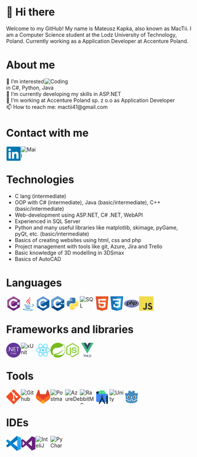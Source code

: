 # 👋 Hi there  
Welcome to my GitHub! My name is Mateusz Kapka, also known as MacTii. I am a Computer Science student at the Lodz University of Technology, Poland.
Currently working as a Application Developer at Accenture Poland.

# About me
<img align="right" alt="Coding" width="400" src="https://cdn.dribbble.com/users/1162077/screenshots/3848914/programmer.gif" />
👀 I’m interested in C#, Python, Java <br />
🌱 I’m currently developing my skills in ASP.NET <br />
💞️ I'm working at Accenture Poland sp. z o.o as Application Developer <br />
📫 How to reach me: mactii41@gmail.com  <br />

# Contact with me
   <img align="left" alt="LinkedIn" title="C#" width="40px" height="40px" src="https://raw.githubusercontent.com/devicons/devicon/1119b9f84c0290e0f0b38982099a2bd027a48bf1/icons/linkedin/linkedin-original.svg" />
   <img align="left" alt="Mail" title="Mail" width="40px" height="40px" src="https://cdn4.iconfinder.com/data/icons/social-media-logos-6/512/112-gmail_email_mail-512.png" />
   <br /> <br />

# Technologies
- C lang (intermediate)
- OOP with C# (intermediate), Java (basic/intermediate), C++ (basic/intermediate)
- Web-development using ASP.NET, C# .NET, WebAPI
- Experienced in SQL Server
- Python and many useful libraries like matplotlib, skimage, pyGame, pyQt, etc. (basic/intermediate)
- Basics of creating websites using html, css and php
- Project management with tools like git, Azure, Jira and Trello
- Basic knowledge of 3D modelling in 3DSmax
- Basics of AutoCAD

# Languages
<a href="#">
   <img align="left" alt="Cs" title="C#" width="40px" height="40px" src="https://raw.githubusercontent.com/devicons/devicon/1119b9f84c0290e0f0b38982099a2bd027a48bf1/icons/csharp/csharp-original.svg" />
   <img align="left" alt="Java" title="Java" width="40px" height="40px" src="https://raw.githubusercontent.com/devicons/devicon/1119b9f84c0290e0f0b38982099a2bd027a48bf1/icons/java/java-original.svg" />
   <img align="left" alt="C" title="C" width="40px" height="40px" src="https://raw.githubusercontent.com/devicons/devicon/1119b9f84c0290e0f0b38982099a2bd027a48bf1/icons/c/c-original.svg" />
   <img align="left" alt="Cpp" title="C++" width="40px" height="40px" src="https://raw.githubusercontent.com/devicons/devicon/1119b9f84c0290e0f0b38982099a2bd027a48bf1/icons/cplusplus/cplusplus-original.svg" />
   <img align="left" alt="Python" title="Python" width="40px" height="40px" src="https://raw.githubusercontent.com/devicons/devicon/1119b9f84c0290e0f0b38982099a2bd027a48bf1/icons/python/python-original.svg" />
   <img align="left" alt="SQL" title="SQL" width="40px" height="40px" src="https://camo.githubusercontent.com/35eeb70a6a1decccff4abcdc2c334e6d20a70723b4902f26e5272d7aed60464b/68747470733a2f2f63646e2d69636f6e732d706e672e666c617469636f6e2e636f6d2f3531322f323737322f323737323132382e706e67" />
   <img align="left" alt="Html" title="HTML" width="40px" height="40px" src="https://raw.githubusercontent.com/devicons/devicon/1119b9f84c0290e0f0b38982099a2bd027a48bf1/icons/html5/html5-original.svg" />
   <img align="left" alt="Css" title="CSS" width="40px" height="40px" src="https://raw.githubusercontent.com/devicons/devicon/1119b9f84c0290e0f0b38982099a2bd027a48bf1/icons/css3/css3-original.svg" />
   <img align="left" alt="Php" title="PHP" width="40px" height="40px" src="https://raw.githubusercontent.com/devicons/devicon/1119b9f84c0290e0f0b38982099a2bd027a48bf1/icons/php/php-original.svg"/>
   <img align="left" alt="JS" title="JavaScript" width="40px" height="40px" src="https://raw.githubusercontent.com/devicons/devicon/1119b9f84c0290e0f0b38982099a2bd027a48bf1/icons/javascript/javascript-original.svg" />
   <br /> <br />
</a>

# Frameworks and libraries
<a href="#">
   <img align="left" alt="dotNET" title=".NETCore" width="40px" height="40px" src="https://raw.githubusercontent.com/devicons/devicon/1119b9f84c0290e0f0b38982099a2bd027a48bf1/icons/dotnetcore/dotnetcore-original.svg"/>
   <img align="left" alt="xUnit" title="xUnit" width="40px" height="40px" src="https://avatars.githubusercontent.com/u/2092016?s=280&v=4"/>
   <img align="left" alt="React" title="React" width="40px" height="40px" src="https://raw.githubusercontent.com/devicons/devicon/1119b9f84c0290e0f0b38982099a2bd027a48bf1/icons/react/react-original.svg"/>
   <img align="left" alt="Spring" title="Spring" width="40px" height="40px" src="https://raw.githubusercontent.com/devicons/devicon/1119b9f84c0290e0f0b38982099a2bd027a48bf1/icons/spring/spring-original.svg"/>
   <img align="left" alt="nodeJS" title="nodeJS" width="40px" height="40px" src="https://raw.githubusercontent.com/devicons/devicon/1119b9f84c0290e0f0b38982099a2bd027a48bf1/icons/nodejs/nodejs-original.svg"/>
   <img align="left" alt="Vue" title="Vue" width="40px" height="40px" src="https://raw.githubusercontent.com/devicons/devicon/1119b9f84c0290e0f0b38982099a2bd027a48bf1/icons/vuejs/vuejs-original-wordmark.svg"/>
   <br /> <br />
</a>

# Tools
<a href="#">
   <img align="left" alt="Git" title="Git" width="40px" height="40px" src="https://raw.githubusercontent.com/devicons/devicon/1119b9f84c0290e0f0b38982099a2bd027a48bf1/icons/git/git-original.svg"/>
   <img align="left" alt="Github" title="GitHub" width="40px" height="40px" src="https://cdn.iconscout.com/icon/free/png-256/free-github-159-721954.png"/>
      <img align="left" alt="GitLab" title="GitLab" width="40px" height="40px" src="https://raw.githubusercontent.com/devicons/devicon/1119b9f84c0290e0f0b38982099a2bd027a48bf1/icons/gitlab/gitlab-original.svg"/>
   <img align="left" alt="Postman" title="Postman" width="40px" height="40px" src="https://user-images.githubusercontent.com/7853266/44114706-9c72dd08-9fd1-11e8-8d9d-6d9d651c75ad.png"/>
   <img align="left" alt="AzureDevops" title="AzureDevops" width="40px" height="40px" src="https://cdn.iconscout.com/icon/free/png-256/free-azure-devops-3628645-3029870.png"/>
   <img align="left" alt="RabbitMQ" title="RabbitMQ" width="40px" height="40px" src="https://cdn.freebiesupply.com/logos/thumbs/2x/rabbitmq-logo.png"/>
   <img align="left" alt="AndroidStudio" title="AndroidStudio" width="40px" height="40px" src="https://raw.githubusercontent.com/devicons/devicon/1119b9f84c0290e0f0b38982099a2bd027a48bf1/icons/androidstudio/androidstudio-original.svg"/>
   <img align="left" alt="Unity" title="Unity" width="40px" height="40px" src="https://cdn-icons-png.flaticon.com/512/5969/5969294.png"/>
   <img align="left" alt="Godot" title="Godot" width="40px" height="40px" src="https://raw.githubusercontent.com/devicons/devicon/1119b9f84c0290e0f0b38982099a2bd027a48bf1/icons/godot/godot-original.svg"/>
   <br /> <br />
</a>

# IDEs
<a href="#">
   <img align="left" alt="VSCode" title="VSCode" width="40px" height="40px" src="https://raw.githubusercontent.com/devicons/devicon/1119b9f84c0290e0f0b38982099a2bd027a48bf1/icons/vscode/vscode-original.svg"/>
   <img align="left" alt="VisualStudio" title="VisualStudio" width="40px" height="40px" src="https://raw.githubusercontent.com/devicons/devicon/1119b9f84c0290e0f0b38982099a2bd027a48bf1/icons/visualstudio/visualstudio-plain.svg"/>
   <img align="left" alt="InteliJ" title="InteliJ" width="40px" height="40px" src="https://upload.wikimedia.org/wikipedia/commons/thumb/9/9c/IntelliJ_IDEA_Icon.svg/2048px-IntelliJ_IDEA_Icon.svg.png"/>
   <img align="left" alt="PyCharm" title="PyCharm" width="40px" height="40px" src="https://upload.wikimedia.org/wikipedia/commons/thumb/1/1d/PyCharm_Icon.svg/1024px-PyCharm_Icon.svg.png"/>
</a>

<!---
MacTii/MacTii is a ✨ special ✨ repository because its `README.md` (this file) appears on your GitHub profile.
You can click the Preview link to take a look at your changes.
--->

<!-- [![Your Repository's Stats](https://github-readme-stats.vercel.app/api/top-langs/?username=MacTii&langs_count=6&layout=compact&theme=tokyonight)](https://github.com/MacTii/MacTii) -->
<!-- <img align="left" src="https://skillicons.dev/icons?i=dotnet,react,spring,nodejs" /> -->
